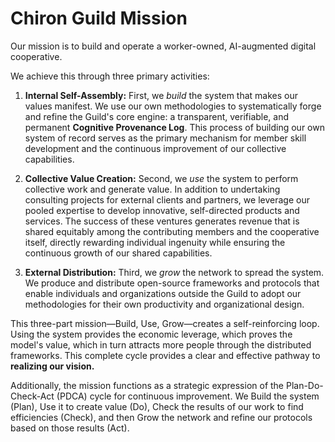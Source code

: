 # Chiron Guild Mission

Our mission is to build and operate a worker-owned, AI-augmented digital cooperative.

We achieve this through three primary activities:

1.  **Internal Self-Assembly:** 
First, we *build* the system that makes our values manifest. We use our own methodologies to systematically forge and refine the Guild's core engine: a transparent, verifiable, and permanent **Cognitive Provenance Log**. This process of building our own system of record serves as the primary mechanism for member skill development and the continuous improvement of our collective capabilities.

2. **Collective Value Creation:** 
Second, we *use* the system to perform collective work and generate value. In addition to undertaking consulting projects for external clients and partners, we leverage our pooled expertise to develop innovative, self-directed products and services. The success of these ventures generates revenue that is shared equitably among the contributing members and the cooperative itself, directly rewarding individual ingenuity while ensuring the continuous growth of our shared capabilities.

3.  **External Distribution:** Third, we *grow* the network to spread the system. We produce and distribute open-source frameworks and protocols that enable individuals and organizations outside the Guild to adopt our methodologies for their own productivity and organizational design.

This three-part mission—Build, Use, Grow—creates a self-reinforcing loop. Using the system provides the economic leverage, which proves the model's value, which in turn attracts more people through the distributed frameworks. This complete cycle provides a clear and effective pathway to **realizing our vision.**

Additionally, the mission functions as a strategic expression of the Plan-Do-Check-Act (PDCA) cycle for continuous improvement. We Build the system (Plan), Use it to create value (Do), Check the results of our work to find efficiencies (Check), and then Grow the network and refine our protocols based on those results (Act).